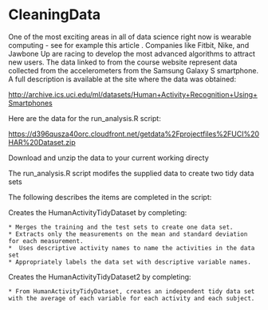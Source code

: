 # CleaningData

One of the most exciting areas in all of data science right now is wearable computing - see for example this article . Companies like Fitbit, Nike, and Jawbone Up are racing to develop the most advanced algorithms to attract new users. The data linked to from the course website represent data collected from the accelerometers from the Samsung Galaxy S smartphone. A full description is available at the site where the data was obtained:

http://archive.ics.uci.edu/ml/datasets/Human+Activity+Recognition+Using+Smartphones

Here are the data for the run_analysis.R script:

https://d396qusza40orc.cloudfront.net/getdata%2Fprojectfiles%2FUCI%20HAR%20Dataset.zip 

Download and unzip the data to your current working directy 

The run_analysis.R script modifes the supplied data to create two tidy data sets 

The following describes the items are completed in the script:

Creates the HumanActivityTidyDataset by completing:

    * Merges the training and the test sets to create one data set.
    * Extracts only the measurements on the mean and standard deviation for each measurement. 
    *  Uses descriptive activity names to name the activities in the data set
    * Appropriately labels the data set with descriptive variable names. 

Creates the HumanActivityTidyDataset2 by completing:

    * From HumanActivityTidyDataset, creates an independent tidy data set with the average of each variable for each activity and each subject.
